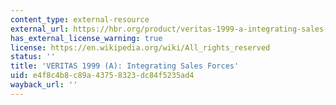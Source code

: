 ```yaml
---
content_type: external-resource
external_url: https://hbr.org/product/veritas-1999-a-integrating-sales-forces/SM120A-PDF-ENG
has_external_license_warning: true
license: https://en.wikipedia.org/wiki/All_rights_reserved
status: ''
title: 'VERITAS 1999 (A): Integrating Sales Forces'
uid: e4f8c4b8-c89a-4375-8323-dc84f5235ad4
wayback_url: ''
---
```

